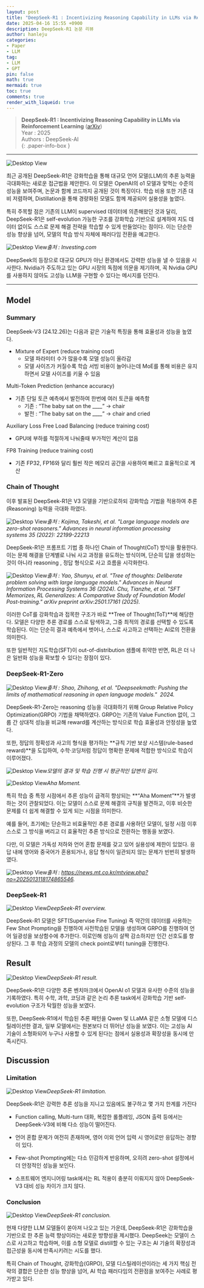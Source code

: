 ```yaml
---
layout: post
title: "DeepSeek-R1 : Incentivizing Reasoning Capability in LLMs via Reinforcement Learning"
date: 2025-04-16 15:55 +0900
description: DeepSeek-R1 논문 리뷰
author: hanleju
categories:
- Paper
- LLM
tag:
- LLM
- GPT
pin: false
math: true
mermaid: true
toc: true
comments: true
render_with_liqueid: true
---
```


> **DeepSeek-R1 : Incentivizing Reasoning Capability in LLMs via Reinforcement Learning** ([arXiv](https://arxiv.org/abs/2501.12948)) <br>
> Year : 2025 <br>
> Authors : DeepSeek-AI <br>
{: .paper-info-box }

---

![Desktop View](../assets/img/post/deepseek/정리.png)

최근 공개된 DeepSeek-R1은 강화학습을 통해 대규모 언어 모델(LLM)의 추론 능력을 극대화하는 새로운 접근법을 제안한다.
이 모델은 OpenAI의 o1 모델과 맞먹는 수준의 성능을 보여주며, 논문과 함께 코드까지 공개된 것이 특징이다.
학습 비용 또한 기존 대비 저렴하며, Distillation을 통해 경량화된 모델도 함께 제공되어 실용성을 높였다.

특히 주목할 점은 기존의 LLM이 supervised 데이터에 의존해왔던 것과 달리, DeepSeek-R1은 self-evolution 가능한 구조를 강화학습 기반으로 설계하여 지도 데이터 없이도 스스로 문제 해결 전략을 학습할 수 있게 만들었다는 점이다. 이는 단순한 성능 향상을 넘어, 모델의 학습 방식 자체에 패러다임 전환을 예고한다.

![Desktop View](../assets/img/post/deepseek/nvidia.png)_출처 : Investing.com_

DeepSeek의 등장으로 대규모 GPU가 아닌 환경에서도 강력한 성능을 낼 수 있음을 시사한다. 
Nvidia가 주도하고 있는 GPU 시장의 독점에 의문을 제기하며, 꼭 Nvidia GPU를 사용하지 않아도 고성능 LLM을 구현할 수 있다는 메시지를 던진다.

---

## Model

### Summary

DeepSeek-V3 (24.12.26)는 다음과 같은 기술적 특징을 통해 효율성과 성능을 높였다.

- Mixture of Expert (reduce training cost)
  - 모델 파라미터 수가 많을수록 모델 성능이 올라감
  - 모델 사이즈가 커질수록 학습 서빙 비용이 늘어나는데 MoE를 통해 비용은 유지하면서 모델 사이즈를 키울 수 있음

Multi-Token Prediction (enhance accuracy)
  - 기존 단일 토큰 예측에서 발전하여 한번에 여러 토큰을 예측함
    - 기존 : “The baby sat on the ____” -> chair
    - 발전 : “The baby sat on the ____” -> chair and cried

Auxiliary Loss Free Load Balancing (reduce training cost)
  - GPU에 부하를 적절하게 나눠줄때 부가적인 계산이 없음

FP8 Training (reduce training cost)
  - 기존 FP32, FP16와 달리 훨씬 작은 메모리 공간을 사용하여 빠르고 효율적으로 계산

### Chain of Thought

이후 발표된 DeepSeek-R1은 V3 모델을 기반으로하되 강화학습 기법을 적용하여 추론(Reasoning) 능력을 극대화 하였다.

![Desktop View](../assets/img/post/deepseek/cot.png)_출처 : Kojima, Takeshi, et al. "Large language models are zero-shot reasoners." Advances in neural information processing systems 35 (2022): 22199-22213_

DeepSeek-R1은 프롬프트 기법 중 하나인 Chain of Thought(CoT) 방식을 활용한다. 
이는 문제 해결을 단계별로 나눠 사고 과정을 유도하는 방식이며, 단순히 답을 생성하는 것이 아니라 <think> reasoning </think>, <answer> 정답 </answer> 형식으로 사고 흐름을 시각화한다.

![Desktop View](../assets/img/post/deepseek/cot_rl.png)_출처 : Yao, Shunyu, et al. "Tree of thoughts: Deliberate problem solving with large language models." Advances in Neural Information Processing Systems 36 (2024). 
Chu, Tianzhe, et al. "SFT Memorizes, RL Generalizes: A Comparative Study of Foundation Model Post-training." arXiv preprint arXiv:2501.17161 (2025)._

이러한 CoT를 강화학습과 접목한 구조가 바로 **Tree of Thought(ToT)**에 해당한다.
모델은 다양한 추론 경로를 스스로 탐색하고, 그중 최적의 경로를 선택할 수 있도록 학습된다.
이는 단순히 결과 예측에서 벗어나, 스스로 사고하고 선택하는 AI로의 전환을 의미한다.

또한 일반적인 지도학습(SFT)이 out-of-distribution 샘플에 취약한 반면, RL은 더 나은 일반화 성능을 확보할 수 있다는 장점이 있다.

### DeepSeek-R1-Zero

![Desktop View](../assets/img/post/deepseek/r1zero.png)_출처 : Shao, Zhihong, et al. "Deepseekmath: Pushing the limits of mathematical reasoning in open language models."  2024._

DeepSeek-R1-Zero는 reasoning 성능을 극대화하기 위해 Group Relative Policy Optimization(GRPO) 기법을 채택하였다.
GRPO는 기존의 Value Function 없이, 그룹 간 상대적 성능을 비교해 reward를 계산하는 방식으로 학습 효율성과 안정성을 높였다.

또한, 정답의 정확성과 사고의 형식을 평가하는 **규칙 기반 보상 시스템(rule-based reward)**을 도입하여, 수학·코딩처럼 정답이 명확한 문제에 적합한 방식으로 학습이 이루어졌다.

![Desktop View](../assets/img/post/deepseek/r1result.png)_모델의 결과 및 학습 진행 시 평균적인 답변의 길이._


![Desktop View](../assets/img/post/deepseek/aha.png)_Aha Moment._

특히 학습 중 특정 시점에서 추론 성능이 급격히 향상되는 **“Aha Moment”**가 발생하는 것이 관찰되었다. 
이는 모델이 스스로 문제 해결의 규칙을 발견하고, 이후 비슷한 문제를 더 쉽게 해결할 수 있게 되는 시점을 의미한다.

예를 들어, 초기에는 단순하고 비효율적인 추론 경로를 사용하던 모델이, 일정 시점 이후 스스로 그 방식을 버리고 더 효율적인 추론 방식으로 전환하는 행동을 보였다.

다만, 이 모델은 가독성 저하와 언어 혼합 문제를 갖고 있어 실용성에 제한이 있었다.
응답 내에 영어와 중국어가 혼용되거나, 응답 형식이 일관되지 않는 문제가 빈번히 발생하였다.

![Desktop View](../assets/img/post/deepseek/r1zero_problem.png)_출처 : https://news.mt.co.kr/mtview.php?no=2025013118174865546._

### DeepSeek-R1

![Desktop View](../assets/img/post/deepseek/overview.png)_DeepSeek-R1 overview._

DeepSeek-R1 모델은 SFT(Supervise Fine Tuning) 즉 약간의 데이터를 사용하는 Few Shot Prompting을 진행하여 사전학습된 모델을 생성하며 GRPO를 진행하여 언어 일광성을 보상함수에 추가한다. 이로인해 성능이 살짝 감소하지만 인간 선호도를 향상된다. 그 후 학습 과정의 모델의 check point로부터 tuning을 진행한다.

## Result

![Desktop View](../assets/img/post/deepseek/result.png)_DeepSeek-R1 result._

DeepSeek-R1은 다양한 추론 벤치마크에서 OpenAI o1 모델과 유사한 수준의 성능을 기록하였다.
특히 수학, 과학, 코딩과 같은 논리 추론 task에서 강화학습 기반 self-evolution 구조가 탁월한 성능을 보였다.

또한, DeepSeek-R1에서 학습된 추론 패턴을 Qwen 및 LLaMA 같은 소형 모델에 디스틸레이션한 결과, 일부 모델에서는 원본보다 더 뛰어난 성능을 보였다.
이는 고성능 AI 기술이 소형화되어 누구나 사용할 수 있게 된다는 점에서 실용성과 확장성을 동시에 만족시킨다.

## Discussion

### Limitation

![Desktop View](../assets/img/post/deepseek/discussion.png)_DeepSeek-R1 limitation._

DeepSeek-R1은 강력한 추론 성능을 지니고 있음에도 불구하고 몇 가지 한계를 가진다

- Function calling, Multi-turn 대화, 복잡한 롤플레잉, JSON 출력 등에서는 DeepSeek-V3에 비해 다소 성능이 떨어진다.

- 언어 혼합 문제가 여전히 존재하며, 영어 이외 언어 입력 시 영어로만 응답하는 경향이 있다.

- Few-shot Prompting에는 다소 민감하게 반응하며, 오히려 zero-shot 설정에서 더 안정적인 성능을 보인다.

- 소프트웨어 엔지니어링 task에서는 RL 적용이 충분히 이뤄지지 않아 DeepSeek-V3 대비 성능 차이가 크지 않다.

### Conclusion

![Desktop View](../assets/img/post/deepseek/conclusion.png)_DeepSeek-R1 conclusion._

현재 다양한 LLM 모델들이 쏟아져 나오고 있는 가운데, DeepSeek-R1은 강화학습을 기반으로 한 추론 능력 향상이라는 새로운 방향성을 제시했다.
DeepSeek는 모델이 스스로 사고하고 학습하며, 이를 소형 모델로 distill할 수 있는 구조는 AI 기술의 확장성과 접근성을 동시에 만족시키려는 시도를 했다.

특히 Chain of Thought, 강화학습(GRPO), 모델 디스틸레이션이라는 세 가지 핵심 전략의 결합은 단순한 성능 향상을 넘어, AI 학습 패러다임의 전환점을 보여주는 사례로 평가받고 있다.
